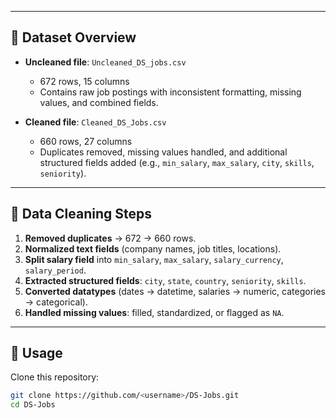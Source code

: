 
---

## 📑 Dataset Overview

- **Uncleaned file**: `Uncleaned_DS_jobs.csv`  
  - 672 rows, 15 columns  
  - Contains raw job postings with inconsistent formatting, missing values, and combined fields.  

- **Cleaned file**: `Cleaned_DS_Jobs.csv`  
  - 660 rows, 27 columns  
  - Duplicates removed, missing values handled, and additional structured fields added (e.g., `min_salary`, `max_salary`, `city`, `skills`, `seniority`).  

---

## 🧹 Data Cleaning Steps

1. **Removed duplicates** → 672 → 660 rows.  
2. **Normalized text fields** (company names, job titles, locations).  
3. **Split salary field** into `min_salary`, `max_salary`, `salary_currency`, `salary_period`.  
4. **Extracted structured fields**: `city`, `state`, `country`, `seniority`, `skills`.  
5. **Converted datatypes** (dates → datetime, salaries → numeric, categories → categorical).  
6. **Handled missing values**: filled, standardized, or flagged as `NA`.  

---

## 📘 Usage

Clone this repository:

```bash
git clone https://github.com/<username>/DS-Jobs.git
cd DS-Jobs
